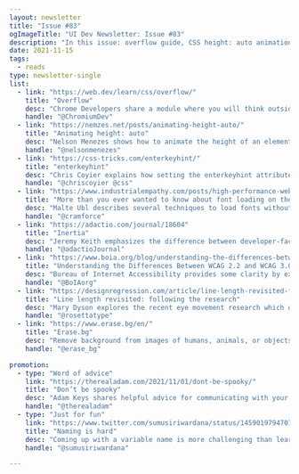 ```yaml
---
layout: newsletter
title: "Issue #83"
ogImageTitle: "UI Dev Newsletter: Issue #83"
description: "In this issue: overflow guide, CSS height: auto animation, background removal app, and more."
date: 2021-11-15
tags:
  - reads
type: newsletter-single
list:
  - link: "https://web.dev/learn/css/overflow/"
    title: "Overflow"
    desc: "Chrome Developers share a module where you will think outside the (CSS) box and learn how to style overflowing content."
    handle: "@ChromiumDev"
  - link: "https://nemzes.net/posts/animating-height-auto/"
    title: "Animating height: auto"
    desc: "Nelson Menezes shows how to animate the height of an element without knowing its height using only CSS."
    handle: "@nelsonmenezes"
  - link: "https://css-tricks.com/enterkeyhint/"
    title: "enterkeyhint"
    desc: "Chris Coyier explains how setting the enterkeyhint attribute could change the action key on a mobile keyboard."
    handle: "@chriscoyier @css"
  - link: "https://www.industrialempathy.com/posts/high-performance-web-font-loading/"
    title: "More than you ever wanted to know about font loading on the web"
    desc: "Malte Ubl describes several techniques to load fonts without affecting Largest Contentful Paint (LCP) and Cumulative Layout Shift (CLS)."
    handle: "@cramforce"
  - link: "https://adactio.com/journal/18604"
    title: "Inertia"
    desc: "Jeremy Keith emphasizes the difference between developer-facing and user-facing frameworks."
    handle: "@adactioJournal"
  - link: "https://www.boia.org/blog/understanding-the-differences-between-wcag-2.2-and-wcag-3.0"
    title: "Understanding the Differences Between WCAG 2.2 and WCAG 3.0"
    desc: "Bureau of Internet Accessibility provides some clarity by explaining the significant differences between WCAG versions 2.2 and 3.0. "
    handle: "@BoIAorg"
  - link: "https://designregression.com/article/line-length-revisited-following-the-research"
    title: "Line length revisited: following the research"
    desc: "Mary Dyson explores the recent eye movement research which questions whether long line lengths do cause reading difficulties."
    handle: "@rosettatype"
  - link: "https://www.erase.bg/en/"
    title: "Erase.bg"
    desc: "Remove background from images of humans, animals, or objects and download high-resolution images for free."
    handle: "@erase_bg"

promotion:
  - type: "Word of advice"
    link: "https://therealadam.com/2021/11/01/dont-be-spooky/"
    title: "Don’t be spooky"
    desc: "Adam Keys shares helpful advice for communicating with your team."
    handle: "@therealadam"
  - type: "Just for fun"
    link: "https://www.twitter.com/sumusiriwardana/status/1459019794707931141"
    title: "Naming is hard"
    desc: "Coming up with a variable name is more challenging than learning JavaScript! 😂"
    handle: "@sumusiriwardana"

---
```

